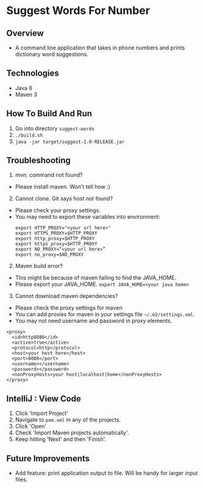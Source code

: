 # Suggest Words For Number

## Overview
- A command line application that takes in phone numbers and prints dictionary word suggestions.

## Technologies
- Java 8
- Maven 3

## How To Build And Run
1. Go into directory `suggest-words`
2. `./build.sh`
3. `java -jar target/suggest-1.0-RELEASE.jar`

## Troubleshooting
1. mvn: command not found?
  - Please install maven. Won't tell how :)
2. Cannot clone. Git says host not found?
  - Please check your proxy settings.
  - You may need to export these variables into environment:
    ```
    export HTTP_PROXY="<your url here>"
    export HTTPS_PROXY=$HTTP_PROXY
    export http_proxy=$HTTP_PROXY
    export https_proxy=$HTTP_PROXY
    export NO_PROXY=“<your url here>”
    export no_proxy=$NO_PROXY
    ```
2. Maven build error?
  - This might be because of maven failing to find the JAVA_HOME.
  - Please export your JAVA_HOME. `export JAVA_HOME=<your java home>`
3. Cannot download maven dependencies?
  - Please check the proxy settings for maven
  - You can add proxies for maven in your  settings file `~/.m2/settings.xml`.
  - You may not need username and password in proxy elements.
  ```
  <proxy>
    <id>http8080</id>
    <active>true</active>
    <protocol>http</protocol>
    <host>your host here</host>
    <port>8080</port>
    <username></username>
    <password></password>
    <nonProxyHosts>your host|localhost|home</nonProxyHosts>
  </proxy>
  ```
  
## IntelliJ : View Code 
1. Click 'Import Project'
2. Navigate to `pom.xml` in any of the projects.
3. Click 'Open'
4. Check 'Import Maven projects automatically'.
5. Keep hitting 'Next' and then 'Finish'. 

## Future Improvements
- Add feature: print application output to file. Will be handy for larger input files.
